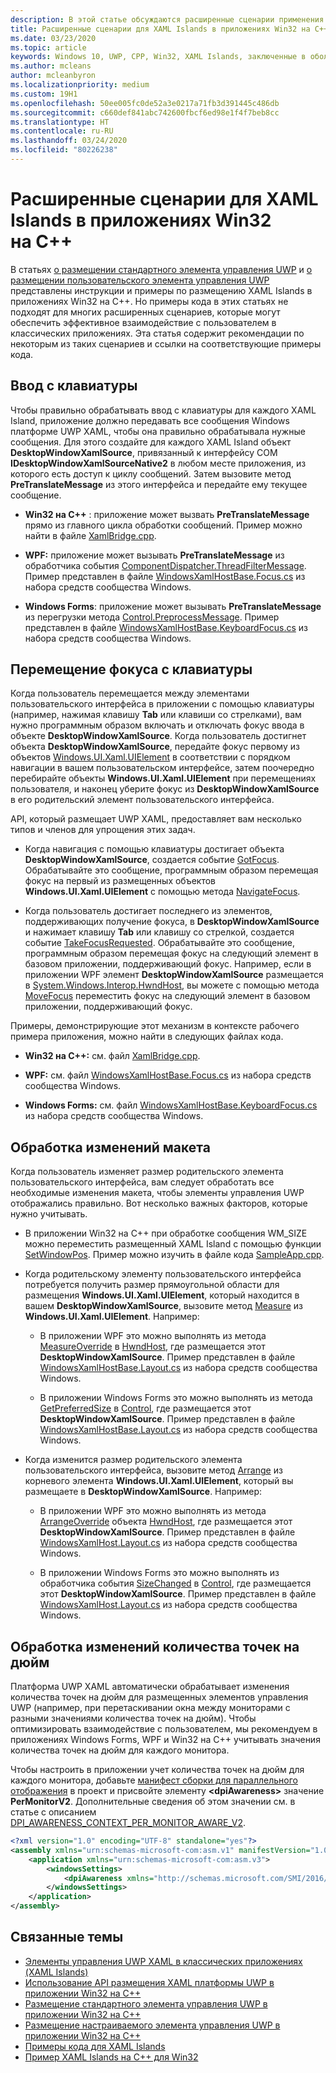 ```yaml
---
description: В этой статье обсуждаются расширенные сценарии применения XAML Island для приложений C++ на платформе Win32.
title: Расширенные сценарии для XAML Islands в приложениях Win32 на C++
ms.date: 03/23/2020
ms.topic: article
keywords: Windows 10, UWP, CPP, Win32, XAML Islands, заключенные в оболочку элементы управления, стандартные элементы управления
ms.author: mcleans
author: mcleanbyron
ms.localizationpriority: medium
ms.custom: 19H1
ms.openlocfilehash: 50ee005fc0de52a3e0217a71fb3d391445c486db
ms.sourcegitcommit: c660def841abc742600fbcf6ed98e1f4f7beb8cc
ms.translationtype: HT
ms.contentlocale: ru-RU
ms.lasthandoff: 03/24/2020
ms.locfileid: "80226238"
---
```

# <a name="advanced-scenarios-for-xaml-islands-in-c-win32-apps"></a>Расширенные сценарии для XAML Islands в приложениях Win32 на C++

В статьях [о размещении стандартного элемента управления UWP](host-standard-control-with-xaml-islands-cpp.md) и [о размещении пользовательского элемента управления UWP](host-custom-control-with-xaml-islands-cpp.md) представлены инструкции и примеры по размещению XAML Islands в приложениях Win32 на C++. Но примеры кода в этих статьях не подходят для многих расширенных сценариев, которые могут обеспечить эффективное взаимодействие с пользователем в классических приложениях. Эта статья содержит рекомендации по некоторым из таких сценариев и ссылки на соответствующие примеры кода.

## <a name="keyboard-input"></a>Ввод с клавиатуры

Чтобы правильно обрабатывать ввод с клавиатуры для каждого XAML Island, приложение должно передавать все сообщения Windows платформе UWP XAML, чтобы она правильно обрабатывала нужные сообщения. Для этого создайте для каждого XAML Island объект **DesktopWindowXamlSource**, привязанный к интерфейсу COM **IDesktopWindowXamlSourceNative2** в любом месте приложения, из которого есть доступ к циклу сообщений. Затем вызовите метод **PreTranslateMessage** из этого интерфейса и передайте ему текущее сообщение.

  * **Win32 на C++** : приложение может вызвать **PreTranslateMessage** прямо из главного цикла обработки сообщений. Пример можно найти в файле [XamlBridge.cpp](https://github.com/microsoft/Xaml-Islands-Samples/blob/master/Samples/Win32/SampleCppApp/XamlBridge.cpp#L16).

  * **WPF:** приложение может вызывать **PreTranslateMessage** из обработчика события [ComponentDispatcher.ThreadFilterMessage](https://docs.microsoft.com/dotnet/api/system.windows.interop.componentdispatcher.threadfiltermessage). Пример представлен в файле [WindowsXamlHostBase.Focus.cs](https://github.com/windows-toolkit/Microsoft.Toolkit.Win32/blob/master/Microsoft.Toolkit.Wpf.UI.XamlHost/WindowsXamlHostBase.Focus.cs#L177) из набора средств сообщества Windows.

  * **Windows Forms**: приложение может вызывать **PreTranslateMessage** из перегрузки метода [Control.PreprocessMessage](https://docs.microsoft.com/dotnet/api/system.windows.forms.control.preprocessmessage). Пример представлен в файле [WindowsXamlHostBase.KeyboardFocus.cs](https://github.com/windows-toolkit/Microsoft.Toolkit.Win32/blob/master/Microsoft.Toolkit.Forms.UI.XamlHost/WindowsXamlHostBase.KeyboardFocus.cs#L100) из набора средств сообщества Windows.

## <a name="keyboard-focus-navigation"></a>Перемещение фокуса с клавиатуры

Когда пользователь перемещается между элементами пользовательского интерфейса в приложении с помощью клавиатуры (например, нажимая клавишу **Tab** или клавиши со стрелками), вам нужно программным образом включать и отключать фокус ввода в объекте **DesktopWindowXamlSource**. Когда пользователь достигнет объекта **DesktopWindowXamlSource**, передайте фокус первому из объектов [Windows.UI.Xaml.UIElement](https://docs.microsoft.com/uwp/api/windows.ui.xaml.uielement) в соответствии с порядком навигации в вашем пользовательском интерфейсе, затем поочередно перебирайте объекты **Windows.UI.Xaml.UIElement** при перемещениях пользователя, и наконец уберите фокус из **DesktopWindowXamlSource** в его родительский элемент пользовательского интерфейса.  

API, который размещает UWP XAML, предоставляет вам несколько типов и членов для упрощения этих задач.

* Когда навигация с помощью клавиатуры достигает объекта **DesktopWindowXamlSource**, создается событие [GotFocus](https://docs.microsoft.com/uwp/api/windows.ui.xaml.hosting.desktopwindowxamlsource.gotfocus). Обрабатывайте это сообщение, программным образом перемещая фокус на первый из размещенных объектов **Windows.UI.Xaml.UIElement** с помощью метода [NavigateFocus](https://docs.microsoft.com/uwp/api/windows.ui.xaml.hosting.desktopwindowxamlsource.navigatefocus).

* Когда пользователь достигает последнего из элементов, поддерживающих получение фокуса, в **DesktopWindowXamlSource** и нажимает клавишу **Tab** или клавишу со стрелкой, создается событие [TakeFocusRequested](https://docs.microsoft.com/uwp/api/windows.ui.xaml.hosting.desktopwindowxamlsource.takefocusrequested). Обрабатывайте это сообщение, программным образом перемещая фокус на следующий элемент в базовом приложении, поддерживающий фокус. Например, если в приложении WPF элемент **DesktopWindowXamlSource** размещается в [System.Windows.Interop.HwndHost](https://docs.microsoft.com/dotnet/api/system.windows.interop.hwndhost), вы можете с помощью метода [MoveFocus](https://docs.microsoft.com/dotnet/api/system.windows.frameworkelement.movefocus) переместить фокус на следующий элемент в базовом приложении, поддерживающий фокус.

Примеры, демонстрирующие этот механизм в контексте рабочего примера приложения, можно найти в следующих файлах кода.

  * **Win32 на C++:** см. файл [XamlBridge.cpp](https://github.com/microsoft/Xaml-Islands-Samples/blob/master/Samples/Win32/SampleCppApp/XamlBridge.cpp).

  * **WPF:** см. файл [WindowsXamlHostBase.Focus.cs](https://github.com/windows-toolkit/Microsoft.Toolkit.Win32/blob/master/Microsoft.Toolkit.Wpf.UI.XamlHost/WindowsXamlHostBase.Focus.cs) из набора средств сообщества Windows.  

  * **Windows Forms:** см. файл [WindowsXamlHostBase.KeyboardFocus.cs](https://github.com/windows-toolkit/Microsoft.Toolkit.Win32/blob/master/Microsoft.Toolkit.Forms.UI.XamlHost/WindowsXamlHostBase.KeyboardFocus.cs) из набора средств сообщества Windows.

## <a name="handle-layout-changes"></a>Обработка изменений макета

Когда пользователь изменяет размер родительского элемента пользовательского интерфейса, вам следует обработать все необходимые изменения макета, чтобы элементы управления UWP отображались правильно. Вот несколько важных факторов, которые нужно учитывать.

* В приложении Win32 на C++ при обработке сообщения WM_SIZE можно переместить размещенный XAML Island с помощью функции [SetWindowPos](https://docs.microsoft.com/windows/desktop/api/winuser/nf-winuser-setwindowpos). Пример можно изучить в файле кода [SampleApp.cpp](https://github.com/microsoft/Xaml-Islands-Samples/blob/master/Samples/Win32/SampleCppApp/SampleApp.cpp#L170).

* Когда родительскому элементу пользовательского интерфейса потребуется получить размер прямоугольной области для размещения **Windows.UI.Xaml.UIElement**, который находится в вашем **DesktopWindowXamlSource**, вызовите метод [Measure](https://docs.microsoft.com/uwp/api/windows.ui.xaml.uielement.measure) из **Windows.UI.Xaml.UIElement**. Например:

    * В приложении WPF это можно выполнять из метода [MeasureOverride](https://docs.microsoft.com/dotnet/api/system.windows.frameworkelement.measureoverride) в [HwndHost](https://docs.microsoft.com/dotnet/api/system.windows.interop.hwndhost), где размещается этот **DesktopWindowXamlSource**. Пример представлен в файле [WindowsXamlHostBase.Layout.cs](https://github.com/windows-toolkit/Microsoft.Toolkit.Win32/blob/master/Microsoft.Toolkit.Wpf.UI.XamlHost/WindowsXamlHostBase.Layout.cs) из набора средств сообщества Windows.

    * В приложении Windows Forms это можно выполнять из метода [GetPreferredSize](https://docs.microsoft.com/dotnet/api/system.windows.forms.control.getpreferredsize) в [Control](https://docs.microsoft.com/dotnet/api/system.windows.forms.control), где размещается этот **DesktopWindowXamlSource**. Пример представлен в файле [WindowsXamlHostBase.Layout.cs](https://github.com/windows-toolkit/Microsoft.Toolkit.Win32/blob/master/Microsoft.Toolkit.Forms.UI.XamlHost/WindowsXamlHostBase.Layout.cs) из набора средств сообщества Windows.

* Когда изменится размер родительского элемента пользовательского интерфейса, вызовите метод [Arrange](https://docs.microsoft.com/uwp/api/windows.ui.xaml.uielement.arrange) из корневого элемента **Windows.UI.Xaml.UIElement**, который вы размещаете в **DesktopWindowXamlSource**. Например:

    * В приложении WPF это можно выполнять из метода [ArrangeOverride](https://docs.microsoft.com/dotnet/api/system.windows.frameworkelement.arrangeoverride) объекта [HwndHost](https://docs.microsoft.com/dotnet/api/system.windows.interop.hwndhost), где размещается этот **DesktopWindowXamlSource**. Пример представлен в файле [WindowsXamlHost.Layout.cs](https://github.com/windows-toolkit/Microsoft.Toolkit.Win32/blob/master/Microsoft.Toolkit.Wpf.UI.XamlHost/WindowsXamlHostBase.Layout.cs) из набора средств сообщества Windows.

    * В приложении Windows Forms это можно выполнять из обработчика события [SizeChanged](https://docs.microsoft.com/dotnet/api/system.windows.forms.control.sizechanged) в [Control](https://docs.microsoft.com/dotnet/api/system.windows.forms.control), где размещается этот **DesktopWindowXamlSource**. Пример представлен в файле [WindowsXamlHost.Layout.cs](https://github.com/windows-toolkit/Microsoft.Toolkit.Win32/blob/master/Microsoft.Toolkit.Forms.UI.XamlHost/WindowsXamlHostBase.Layout.cs) из набора средств сообщества Windows.

## <a name="handle-dpi-changes"></a>Обработка изменений количества точек на дюйм

Платформа UWP XAML автоматически обрабатывает изменения количества точек на дюйм для размещенных элементов управления UWP (например, при перетаскивании окна между мониторами с разными значениями количества точек на дюйм). Чтобы оптимизировать взаимодействие с пользователем, мы рекомендуем в приложениях Windows Forms, WPF и Win32 на C++ учитывать значения количества точек на дюйм для каждого монитора.

Чтобы настроить в приложении учет количества точек на дюйм для каждого монитора, добавьте [манифест сборки для параллельного отображения](https://docs.microsoft.com/windows/desktop/SbsCs/application-manifests) в проект и присвойте элементу **\<dpiAwareness\>** значение **PerMonitorV2**. Дополнительные сведения об этом значении см. в статье с описанием [DPI_AWARENESS_CONTEXT_PER_MONITOR_AWARE_V2](https://docs.microsoft.com/windows/desktop/hidpi/dpi-awareness-context).

```xml
<?xml version="1.0" encoding="UTF-8" standalone="yes"?>
<assembly xmlns="urn:schemas-microsoft-com:asm.v1" manifestVersion="1.0">
    <application xmlns="urn:schemas-microsoft-com:asm.v3">
        <windowsSettings>
            <dpiAwareness xmlns="http://schemas.microsoft.com/SMI/2016/WindowsSettings">PerMonitorV2</dpiAwareness>
        </windowsSettings>
    </application>
</assembly>
```

## <a name="related-topics"></a>Связанные темы

* [Элементы управления UWP XAML в классических приложениях (XAML Islands)](xaml-islands.md)
* [Использование API размещения XAML платформы UWP в приложении Win32 на C++](using-the-xaml-hosting-api.md)
* [Размещение стандартного элемента управления UWP в приложении Win32 на C++](host-standard-control-with-xaml-islands-cpp.md)
* [Размещение настраиваемого элемента управления UWP в приложении Win32 на C++](host-custom-control-with-xaml-islands-cpp.md)
* [Примеры кода для XAML Islands](https://github.com/microsoft/Xaml-Islands-Samples)
* [Пример XAML Islands на C++ для Win32](https://github.com/microsoft/Xaml-Islands-Samples/tree/master/Samples/Win32/SampleCppApp)
